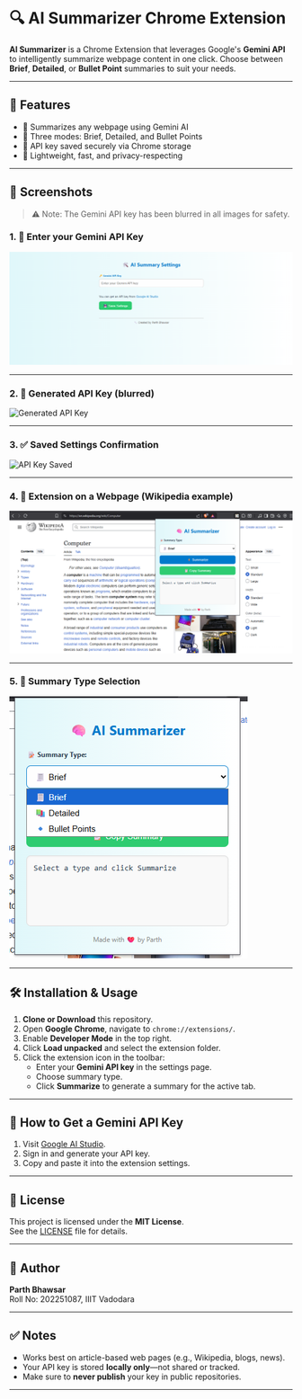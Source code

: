 # 🔍 AI Summarizer Chrome Extension

**AI Summarizer** is a Chrome Extension that leverages Google's **Gemini API** to intelligently summarize webpage content in one click. Choose between **Brief**, **Detailed**, or **Bullet Point** summaries to suit your needs.

---

## 🚀 Features

- 📑 Summarizes any webpage using Gemini AI
- 🧠 Three modes: Brief, Detailed, and Bullet Points
- 💾 API key saved securely via Chrome storage
- 🎯 Lightweight, fast, and privacy-respecting

---

## 📸 Screenshots

> ⚠️ Note: The Gemini API key has been blurred in all images for safety.

### 1. 🔐 Enter your Gemini API Key  
![Settings Page](./screenshots/Screenshot%202025-08-01%20010201.png)

---

### 2. 🔑 Generated API Key (blurred)  
![Generated API Key](./screenshots/Screenshot%202025-08-01%20010253.png)

---

### 3. ✅ Saved Settings Confirmation  
![API Key Saved](./screenshots/Screenshot%202025-08-01%20010318.png)

---

### 4. 📄 Extension on a Webpage (Wikipedia example)  
![Using Extension](./screenshots/Screenshot%202025-08-01%20010400.png)

---

### 5. 🧠 Summary Type Selection  
![Summary Type Dropdown](./screenshots/Screenshot%202025-08-01%20010412.png)

---

## 🛠️ Installation & Usage

1. **Clone or Download** this repository.
2. Open **Google Chrome**, navigate to `chrome://extensions/`.
3. Enable **Developer Mode** in the top right.
4. Click **Load unpacked** and select the extension folder.
5. Click the extension icon in the toolbar:
   - Enter your **Gemini API key** in the settings page.
   - Choose summary type.
   - Click **Summarize** to generate a summary for the active tab.

---

## 🔑 How to Get a Gemini API Key

1. Visit [Google AI Studio](https://aistudio.google.com/app/apikey).
2. Sign in and generate your API key.
3. Copy and paste it into the extension settings.

---

## 📄 License

This project is licensed under the **MIT License**.  
See the [LICENSE](./LICENSE) file for details.

---

## 👤 Author

**Parth Bhawsar**  
Roll No: 202251087, IIIT Vadodara

---

## ✅ Notes

- Works best on article-based web pages (e.g., Wikipedia, blogs, news).
- Your API key is stored **locally only**—not shared or tracked.
- Make sure to **never publish** your key in public repositories.

---

